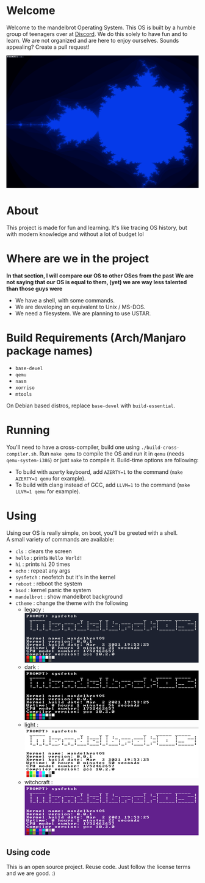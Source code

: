 # Welcome
Welcome to the mandelbrot Operating System. 
This OS is built by a humble group of teenagers over at [Discord](https://discord.gg/W523cD3Q3P). 
We do this solely to have fun and to learn. 
We are not organized and are here to enjoy ourselves. 
Sounds appealing? Create a pull request!

![image screen](./screen/mandlebrot.png)

# About 
This project is made for fun and learning.
It's like tracing OS history, but with modern knowledge and without a lot of budget lol

# Where are we in the project
**In that section, I will compare our OS to other OSes from the past**
**We are not saying that our OS is equal to them, (yet) we are way less talented than those guys were**
- We have a shell, with some commands.
- We are developing an equivalent to Unix / MS-DOS.
- We need a filesystem. We are planning to use USTAR.

# Build Requirements (Arch/Manjaro package names)
- `base-devel`
- `qemu`
- `nasm`
- `xorriso`
- `mtools`

On Debian based distros, replace `base-devel` with `build-essential`.

# Running
You'll need to have a cross-compiler, build one using `./build-cross-compiler.sh`.
Run `make qemu` to compile the OS and run it in `qemu` (needs `qemu-system-i386`) or just `make` to compile it.
Build-time options are following:
- To build with azerty keyboard, add `AZERTY=1` to the command (`make AZERTY=1 qemu` for example).
- To build with clang instead of GCC, add `LLVM=1` to the command (`make LLVM=1 qemu` for example).

# Using
Using our OS is really simple, on boot, you'll be greeted with a shell.
<br>A small variety of commands are available:
- `cls` : clears the screen
- `hello` : prints `Hello World!`
- `hi` : prints `hi` 20 times
- `echo` : repeat any args
- `sysfetch` : neofetch but it's in the kernel
- `reboot` : reboot the system
- `bsod` : kernel panic the system
- `mandelbrot` : show mandelbrot background
- `ctheme` : change the theme with the following
  - legacy : 
  ![image legacy](./screen/legacy.png)
  - dark : 
  ![image dark](./screen/dark.png)
  - light : 
  ![image light](./screen/light.png)
  - witchcraft : 
  ![image witchcraft](./screen/witchcraft.png)

## Using code
This is an open source project. Reuse code. Just follow the license terms and we are good. :)
